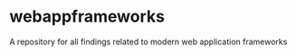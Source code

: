webappframeworks
================

A repository for all findings related to modern web application frameworks